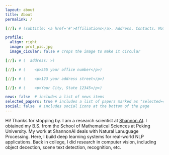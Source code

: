 ```yaml
---
layout: about
title: About
permalink: /

[//]: # (subtitle: <a href='#'>Affiliations</a>. Address. Contacts. Moto. Etc.)

profile:
  align: right
  image: prof_pic.jpg
  image_cicular: false # crops the image to make it circular

[//]: # (  address: >)

[//]: # (    <p>555 your office number</p>)

[//]: # (    <p>123 your address street</p>)

[//]: # (    <p>Your City, State 12345</p>)

news: false  # includes a list of news items
selected_papers: true # includes a list of papers marked as "selected={true}"
social: false  # includes social icons at the bottom of the page
---
```

Hi! Thanks for stopping by. I am a research scientist at [Shannon.AI](http://www.shannonai.com/). I
obtained my B.S. from the School of Mathematical Sciences at Peking University.
My work at ShannonAI deals with Natural Lanuguage Processing. Here, I build deep learning systems for real-world
NLP applications. Back in college, I did research in computer vision, including object decection, scene text
detection, recognition, etc.

[//]: # (Write your biography here. Tell the world about yourself. Link to your favorite [subreddit]&#40;http://reddit.com&#41;. You can put a picture in, too. The code is already in, just name your picture `prof_pic.jpg` and put it in the `img/` folder.)

[//]: # ()
[//]: # (Put your address / P.O. box / other info right below your picture. You can also disable any these elements by editing `profile` property of the YAML header of your `_pages/about.md`. Edit `_bibliography/papers.bib` and Jekyll will render your [publications page]&#40;/al-folio/publications/&#41; automatically.)

[//]: # ()
[//]: # (Link to your social media connections, too. This theme is set up to use [Font Awesome icons]&#40;http://fortawesome.github.io/Font-Awesome/&#41; and [Academicons]&#40;https://jpswalsh.github.io/academicons/&#41;, like the ones below. Add your Facebook, Twitter, LinkedIn, Google Scholar, or just disable all of them.)
